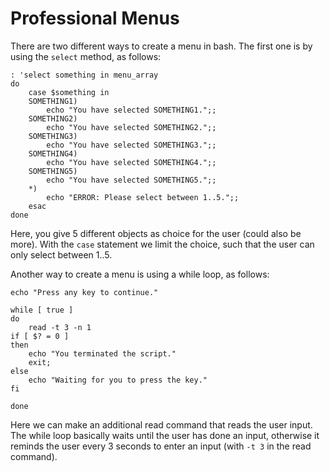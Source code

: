 # Professional Menus #
There are two different ways to create a menu in bash. The first one is by using the `select` method, as follows:

```
: 'select something in menu_array
do
	case $something in
	SOMETHING1)
		echo "You have selected SOMETHING1.";;
	SOMETHING2)
		echo "You have selected SOMETHING2.";;
	SOMETHING3)
		echo "You have selected SOMETHING3.";;
	SOMETHING4)
		echo "You have selected SOMETHING4.";;
	SOMETHING5)
		echo "You have selected SOMETHING5.";;
	*)
		echo "ERROR: Please select between 1..5.";;
	esac		
done
```

Here, you give 5 different objects as choice for the user (could also be more). With the `case` statement we limit the choice, such that the user can only select between 1..5.

Another way to create a menu is using a while loop, as follows:

```
echo "Press any key to continue."

while [ true ]
do
	read -t 3 -n 1
if [ $? = 0 ]
then
	echo "You terminated the script."
	exit;
else
	echo "Waiting for you to press the key."
fi

done
```

Here we can make an additional read command that reads the user input. The while loop basically waits until the user has done an input, otherwise it reminds the user every 3 seconds to enter an input (with `-t 3` in the read command).